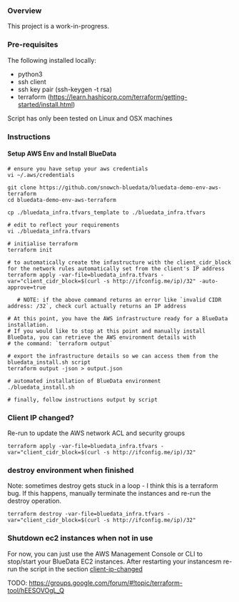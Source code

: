 ### Overview

This project is a work-in-progress.

### Pre-requisites

The following installed locally:

 - python3
 - ssh client
 - ssh key pair (ssh-keygen -t rsa)
 - terraform (https://learn.hashicorp.com/terraform/getting-started/install.html)

Script has only been tested on Linux and OSX machines

### Instructions

#### Setup AWS Env and Install BlueData

```
# ensure you have setup your aws credentials
vi ~/.aws/credentials

git clone https://github.com/snowch-bluedata/bluedata-demo-env-aws-terraform
cd bluedata-demo-env-aws-terraform

cp ./bluedata_infra.tfvars_template to ./bluedata_infra.tfvars

# edit to reflect your requirements
vi ./bluedata_infra.tfvars 

# initialise terraform
terraform init

# to automatically create the infastructure with the client_cidr_block for the network rules automatically set from the client's IP address
terraform apply -var-file=bluedata_infra.tfvars -var="client_cidr_block=$(curl -s http://ifconfig.me/ip)/32" -auto-approve=true

   # NOTE: if the above command returns an error like `invalid CIDR address: /32`, check curl actually returns an IP address

# At this point, you have the AWS infrastructure ready for a BlueData installation.  
# If you would like to stop at this point and manually install BlueData, you can retrieve the AWS environment details with
# the command: `terraform output`

# export the infrastructure details so we can access them from the bluedata_install.sh script
terraform output -json > output.json

# automated installation of BlueData environment
./bluedata_install.sh

# finally, follow instructions output by script
```

### Client IP changed?

Re-run to update the AWS network ACL and security groups

```
terraform apply -var-file=bluedata_infra.tfvars -var="client_cidr_block=$(curl -s http://ifconfig.me/ip)/32" 
```

### destroy environment when finished

Note: sometimes destroy gets stuck in a loop - I think this is a terraform bug.  If this happens, manually terminate the instances and re-run the destroy operation.

```
terraform destroy -var-file=bluedata_infra.tfvars -var="client_cidr_block=$(curl -s http://ifconfig.me/ip)/32" 
```

### Shutdown ec2 instances when not in use

For now, you can just use the AWS Management Console or CLI to stop/start your BlueData EC2 instances.  After restarting your instancesm re-run the script in the section [client-ip-changed](#client-ip-changed)

TODO: https://groups.google.com/forum/#!topic/terraform-tool/hEESOVOgL_Q

